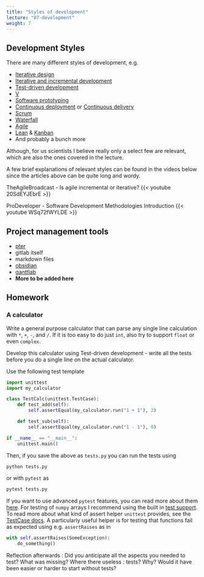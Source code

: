 ```yaml
---
title: "Styles of development"
lecture: "07-development"
weight: 7
---
```


## Development Styles

There are many different styles of development, e.g.

- [Iterative design](https://en.wikipedia.org/wiki/Iterative_design)
- [Iterative and incremental development](https://en.wikipedia.org/wiki/Iterative_and_incremental_development)
- [Test-driven development](https://en.wikipedia.org/wiki/Test-driven_development)
- [V](https://en.wikipedia.org/wiki/V-model_(software_development))
- [Software prototyping](https://en.wikipedia.org/wiki/Software_prototyping)
- [Continuous deployment](https://en.wikipedia.org/wiki/Continuous_deployment) or [Continuous delivery](https://en.wikipedia.org/wiki/Continuous_delivery)
- [Scrum](https://en.wikipedia.org/wiki/Scrum_(software_development))
- [Waterfall](https://en.wikipedia.org/wiki/Waterfall_model)
- [Agile](https://en.wikipedia.org/wiki/Agile_software_development)
- [Lean](https://en.wikipedia.org/wiki/Lean_software_development) &
[Kanban](https://en.wikipedia.org/wiki/Kanban)
- And probably a bunch more

Although, for us scientists I believe really only a select few are relevant, which are also the ones covered
in the lecture.

A few brief explanations of relevant styles can be found in the videos below since the articles
above can be quite long and wordy.

TheAgileBroadcast - Is agile incremental or iterative?
{{< youtube 20SdEYJEbrE >}}


ProDeveloper - Software Development Methodologies Introduction
{{< youtube WSq72fWYLDE >}}


## Project management tools

- [pter](https://vonshednob.cc/pter/)
- gitlab itself
- markdown files
- [obsidian](https://obsidian.md/)
- [ganttlab](https://www.ganttlab.com/)
- **More to be added here**


## Homework

### A calculator

Write a general purpose calculator that can parse any single line calculation with `*`, `+`, `-`,
and `/`. If it is too easy to do just `int`, also try to support `float` or even `complex`.

Develop this calculator using Test-driven development - write all the tests before you do a single
line on the actual calculator.

Use the following test template

```python
import unittest
import my_calculator

class TestCalc(unittest.TestCase):
    def test_add(self):
        self.assertEqual(my_calculator.run("1 + 1"), 2)

    def test_sub(self):
        self.assertEqual(my_calculator.run("1 - 1"), 0)

if __name__ == "__main__":
    unittest.main()
```

Then, if you save the above as `tests.py` you can run the tests using 

```bash
python tests.py
```

or with `pytest` as

```bash
pytest tests.py
```

If you want to use advanced `pytest` features, you can read more about them [here](https://docs.pytest.org/en/7.1.x/how-to/parametrize.html). For testing of `numpy` arrays I recommend using the built in [test support](https://numpy.org/doc/stable/reference/routines.testing.html). To read more about what kind of assert helper `unittest` provides, see the [TestCase docs](https://docs.python.org/3/library/unittest.html#unittest.TestCase.debug). A particularly useful helper is for testing that functions fail as expected using e.g. `assertRaises` as in

```python
with self.assertRaises(SomeException):
    do_something()
```

Reflection afterwards
: Did you anticipate all the aspects you needed to test? What was missing? Where there useless
: tests? Why? Would it have been easier or harder to start without tests?

